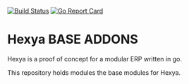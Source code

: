 [![Build Status](https://travis-ci.org/hexya-erp/hexya-base.svg?branch=master)](https://travis-ci.org/hexya-erp/hexya-base)
[![Go Report Card](https://goreportcard.com/badge/hexya-erp/hexya-base)](https://goreportcard.com/report/hexya-erp/hexya-base)

Hexya BASE ADDONS
===============
Hexya is a proof of concept for a modular ERP written in go.

This repository holds modules the base modules for Hexya.
